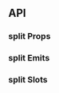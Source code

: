 ## API

### split Props

<field-table :data="splitProps"/>

### split Emits

<field-table :data="splitEmits" type="emits"/>

### split Slots

<field-table :data="splitSlots" type="slots"/>

<script setup>
import { ref } from 'vue';

const splitProps = ref([
  {
    name: 'component',
    desc: '分割框的 html 标签',
    type: 'string',
    value: "'div'",
  },
  {
    name: 'direction',
    desc: '分割的方向',
    type: 'Direction',
    value: "'horizontal'",
    href:"/components/divider"
  },
  {
    name: 'size (v-model)',
    desc: '分割的大小，可以是 0~1 代表百分比，或具体数值的像素，如 300px',
    type: 'number|string',
    value: '-',
  },
  {
    name: 'default-size',
    desc: '默认分割的大小，可以是 0~1 代表百分比，或具体数值的像素，如 300px',
    type: 'number|string',
    value: '0.5',
  },
  {
    name: 'min',
    desc: '最小阈值，可以是 0~1 代表百分比，或具体数值的像素，如 300px',
    type: 'number|string',
    value: '-',
  },
  {
    name: 'max',
    desc: '最大阈值，可以是 0~1 代表百分比，或具体数值的像素，如 300px',
    type: 'number|string',
    value: '-',
  },
  {
    name: 'disabled',
    desc: '是否禁用',
    type: 'boolean',
    value: 'false',
  },
]);

const splitEmits = ref([
  {
    name: 'move-start',
    desc: '开始拖拽之前触发',
    type: '-',
    value: '-',
  },
  {
    name: 'moving',
    desc: '拖拽时触发',
    type: '-',
    value: '-',
  },
  {
    name: 'move-end',
    desc: '拖拽结束之后触发',
    type: '-',
    value: '-',
  },
]);

const splitSlots = ref([
  {
    name: 'first',
    desc: '第一个面板的内容',
    type: '-',
    value: '-',
  },
  {
    name: 'resize-trigger',
    desc: '伸缩杆的内容',
    type: '-',
    value: '-',
  },
  {
    name: 'resize-trigger-icon',
    desc: '伸缩杆的图标',
    type: '-',
    value: '-',
  },
  {
    name: 'second',
    desc: '第二个面板的内容',
    type: '-',
    value: '-',
  },
]);
</script>
